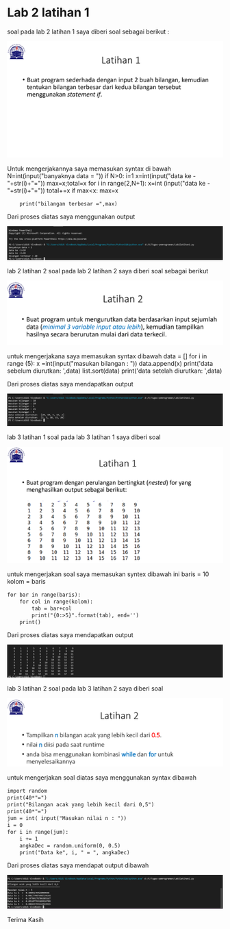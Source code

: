 # Lab 2 latihan 1
soal
pada lab 2 latihan 1 saya diberi soal sebagai berikut :

![img](Gambar/soal1.png)

Untuk mengerjakannya saya memasukan syntax di bawah
    N=int(input("banyaknya data = "))
    if N>0:
        i=1
        x=int(input("data ke -"+str(i)+"="))
        max=x;total=x
        for i in range(2,N+1):
            x=int (input("data ke -"+str(i)+"="))
            total+=x
            if max<x:
                max=x

        print("bilangan terbesar =",max)

Dari proses diatas saya menggunakan output

![img](Gambar/Lab2latihan1.png)

lab 2 latihan 2
soal
pada lab 2 latihan 2 saya diberi soal sebagai berikut

![img](Gambar/soal2.png)

untuk mengerjakana saya memasukan syntax dibawah
    data = []
    for i in range (5):
        x =int(input("masukan bilangan : "))
        data.append(x)
    print('data sebelum diurutkan: ',data)
    list.sort(data)
    print('data setelah diurutkan: ',data)

Dari proses diatas saya mendapatkan output

![img](Gambar/Lab2latihan2.png)

lab 3 latihan 1
soal
pada lab 3 latihan 1 saya diberi soal

![img](Gambar/soal3.png)

untuk mengerjakan soal saya memasukan syntex dibawah ini
    baris = 10
    kolom = baris

    for bar in range(baris):
        for col in range(kolom):
            tab = bar+col
            print("{0:>5}".format(tab), end='')
        print()

Dari proses diatas saya mendapatkan output

![img](Gambar/lab3latihan1.png)

lab 3 latihan 2
soal
pada lab 3 latihan 2 saya diberi soal

![img](Gambar/soal4.png)

untuk mengerjakan soal diatas saya menggunakan syntax dibawah

    import random
    print(40*"=")
    print("Bilangan acak yang lebih kecil dari 0,5")
    print(40*"=")
    jum = int( input("Masukan nilai n : "))
    i = 0
    for i in range(jum):
        i += 1
        angkaDec = random.uniform(0, 0.5)
        print("Data ke", i, " = ", angkaDec)

Dari proses diatas saya mendapat output dibawah

![img](Gambar/Lab3latihan2.png)

Terima Kasih


